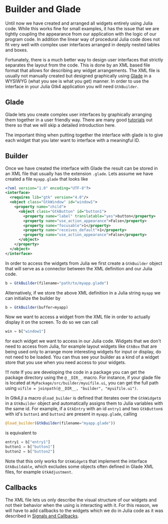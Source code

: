 # Builder and Glade

Until now we have created and arranged all widgets entirely using Julia code. While this works fine
for small examples, it has the issue that we are tightly coupling the appearance from our application
with the logic of our program code. In addition the linear way of procedural Julia code does not fit
very well with complex user interfaces arranged in deeply nested tables and boxes.

Fortunately, there is a much better way to design user interfaces that strictly separates the layout
from the code. This is done by an XML based file format that allows for describing any widget
arrangements. The XML file is usually not manually created but designed graphically using
[Glade](https://glade.gnome.org) in a WYSIWYG (what you see is what you get) manner. In order to use
the interface in your Julia Gtk4 application you will need `GtkBuilder`.

## Glade

Glade lets you create complex user interfaces by graphically arranging them together in a user
friendly way. There are many good [tutorials](https://wiki.gnome.org/action/show/Apps/Glade/Tutorials)
out there so that we will skip a detailed introduction here.

The important thing when putting together the interface with glade is to give each widget that you
later want to interface with a meaningful ID.

## Builder

Once we have created the interface with Glade the result can be stored in an XML file that usually has
the extension `.glade`. Lets assume we have created a file `myapp.glade` that looks like

```xml
<?xml version="1.0" encoding="UTF-8"?>
<interface>
  <requires lib="gtk" version="4.0"/>
  <object class="GtkWindow" id="window1">
    <property name="child">
      <object class="GtkButton" id="button1">
        <property name="label" translatable="yes">button</property>
        <property name="use_action_appearance">False</property>
        <property name="focusable">1</property>
        <property name="receives_default">1</property>
        <property name="use_action_appearance">False</property>
      </object>
    </property>
  </object>
</interface>
```

In order to access the widgets from Julia we first create a `GtkBuilder` object that will serve as a
connector between the XML definition and our Julia code.
```julia
b = GtkBuilder(filename="path/to/myapp.glade")
```
Alternatively, if we store the above XML definition in a Julia string `myapp` we can initialize
the builder by
```julia
b = GtkBuilder(buffer=myapp)
```
Now we want to access a widget from the XML file in order to actually display it on the screen. To do so
we can call
```julia
win = b["window1"]
```
for each widget we want to access in our Julia code. Widgets that we don't need
to access from Julia, for example layout widgets like `GtkBox` that are being
used only to arrange more interesting widgets for input or display, do not need
to be loaded. You can thus see your builder as a kind of a widget store that you use
when you need access to your widgets.

!!! note
    If you are developing the code in a package you can get the package directory using the `@__DIR__` macro.
    For instance, if your glade file is located at `MyPackage/src/builder/myuifile.ui`, you can get the full path using
    `uifile = joinpath(@__DIR__, "builder", "myuifile.ui")`.

In Gtk4.jl a macro `@load_builder` is defined that iterates over the `GtkWidget`s in
a `GtkBuilder` object and automatically assigns them to Julia variables with the same id. For
example, if a `GtkEntry` with an id `entry1` and two `GtkButton`s with id's `button1` and `button2` are present in `myapp.glade`,
calling
```julia
@load_builder(GtkBuilder(filename="myapp.glade"))
```
is equivalent to
```julia
entry1 = b["entry1"]
button1 = b["button1"]
button2 = b["button2"]
```
Note that this only works for `GtkWidget`s that implement the interface `GtkBuildable`, which excludes some objects often defined in Glade XML files, for example `GtkAdjustment`.

## Callbacks

The XML file lets us only describe the visual structure of our widgets and not their behavior when the using
is interacting with it. For this reason, we will have to add callbacks to the widgets which we do in Julia code
as it was described in [Signals and Callbacks](@ref).
